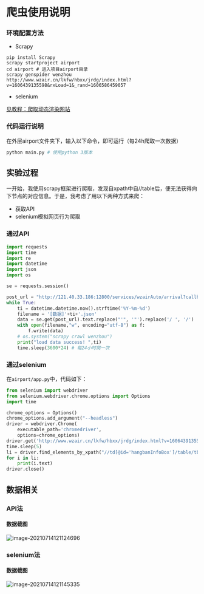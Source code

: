 # 爬虫使用说明

### 环境配置方法

- Scrapy

```
pip install Scrapy
scrapy startproject airport
cd airport # 进入项目airport目录
scrapy genspider wenzhou http://www.wzair.cn/lkfw/hbxx/jrdg/index.html?v=1606439135598&rxLoad=1&_rand=1606586459057
```

- selenium

[见教程：爬取动态渲染网站](https://sunflowercoder.com/Scrapy-Selenium%E7%88%AC%E5%8F%96%E5%8A%A8%E6%80%81%E6%B8%B2%E6%9F%93%E7%BD%91%E7%AB%99/)

### 代码运行说明

在外层airport文件夹下，输入以下命令，即可运行（每24h爬取一次数据）

```bash
python main.py # 使用python 3版本
```

## 实验过程

一开始，我使用scrapy框架进行爬取，发现自xpath中自//table后，便无法获得向下节点的对应信息。于是，我考虑了用以下两种方式来爬：

- 获取API
- selenium模拟网页行为爬取

### 通过API

```python
import requests
import time
import re
import datetime
import json
import os

se = requests.session()

post_url = "http://121.40.33.186:12800/services/wzairAuto/arrival?callback=jsonp1606647111005&_=1606647111010"
while True:
    ti = datetime.datetime.now().strftime('%Y-%m-%d')
    filename = '[数据]'+ti+'.json'
    data = se.get(post_url).text.replace("'", '"').replace('/ ', '/')
    with open(filename,"w", encoding="utf-8") as f:
        f.write(data)
    # os.system("scrapy crawl wenzhou")
    print("load data success! ",ti)
    time.sleep(3600*24) # 每24小时爬一次
```

### 通过selenium

在`airport/app.py`中，代码如下：

```python
from selenium import webdriver
from selenium.webdriver.chrome.options import Options
import time

chrome_options = Options()
chrome_options.add_argument("--headless")
driver = webdriver.Chrome(
    executable_path='chromedriver',
    options=chrome_options)
driver.get('http://www.wzair.cn/lkfw/hbxx/jrdg/index.html?v=1606439135598/')
time.sleep(5)
li = driver.find_elements_by_xpath("//td[@id='hangbanInfoBox']/table/tbody/tr")
for i in li:
    print(i.text)
driver.close()
```

## 数据相关

### API法

#### 数据截图

![image-20210714121124696](C:\Users\Lenovo\AppData\Roaming\Typora\typora-user-images\image-20210714121124696.png)

### selenium法

#### 数据截图

![image-20210714121145335](C:\Users\Lenovo\AppData\Roaming\Typora\typora-user-images\image-20210714121145335.png)

